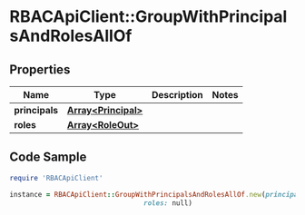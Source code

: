 # RBACApiClient::GroupWithPrincipalsAndRolesAllOf

## Properties

Name | Type | Description | Notes
------------ | ------------- | ------------- | -------------
**principals** | [**Array&lt;Principal&gt;**](Principal.md) |  | 
**roles** | [**Array&lt;RoleOut&gt;**](RoleOut.md) |  | 

## Code Sample

```ruby
require 'RBACApiClient'

instance = RBACApiClient::GroupWithPrincipalsAndRolesAllOf.new(principals: null,
                                 roles: null)
```


